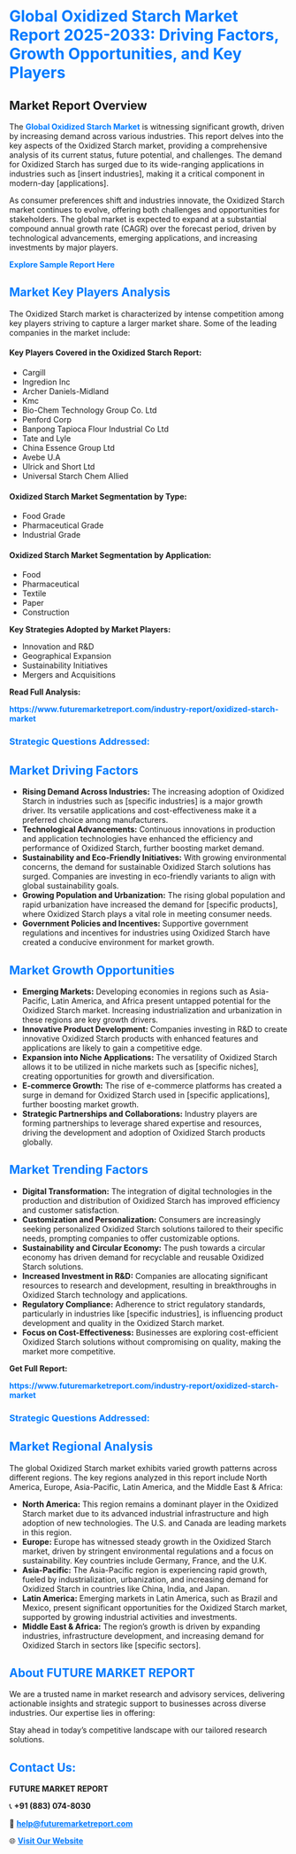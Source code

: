 <h1 style="color: #007BFF;">Global Oxidized Starch Market Report 2025-2033: Driving Factors, Growth Opportunities, and Key Players</h1>

<section id="overview">
<h2>Market Report Overview</h2>
<p>The <a href="https://www.futuremarketreport.com/industry-report/oxidized-starch-market" style="color: #007BFF; text-decoration: none;"><strong>Global Oxidized Starch Market</strong></a> is witnessing significant growth, driven by increasing demand across various industries. This report delves into the key aspects of the Oxidized Starch market, providing a comprehensive analysis of its current status, future potential, and challenges. The demand for Oxidized Starch has surged due to its wide-ranging applications in industries such as [insert industries], making it a critical component in modern-day [applications].</p>
<p>As consumer preferences shift and industries innovate, the Oxidized Starch market continues to evolve, offering both challenges and opportunities for stakeholders. The global market is expected to expand at a substantial compound annual growth rate (CAGR) over the forecast period, driven by technological advancements, emerging applications, and increasing investments by major players.</p>
</section>

<section id="overview">
<p><a href="https://www.futuremarketreport.com/request-sample/reportId=29690" style="color: #007BFF; text-decoration: none;"><strong>Explore Sample Report Here</strong></a></p>
</section>

<section id="key-players">
<h2 style="color: #007BFF;">Market Key Players Analysis</h2>
<p>The Oxidized Starch market is characterized by intense competition among key players striving to capture a larger market share. Some of the leading companies in the market include:</p>
<h4>Key Players Covered in the Oxidized Starch Report:</h4>
<ul><li>Cargill</li><li>Ingredion Inc</li><li>Archer Daniels-Midland</li><li>Kmc</li><li>Bio-Chem Technology Group Co. Ltd</li><li>Penford Corp</li><li>Banpong Tapioca Flour Industrial Co Ltd</li><li>Tate and Lyle</li><li>China Essence Group Ltd</li><li>Avebe U.A</li><li>Ulrick and Short Ltd</li><li>Universal Starch Chem Allied</li></ul>
<h4>Oxidized Starch Market Segmentation by Type:</h4>
<ul><li>Food Grade</li><li>Pharmaceutical Grade</li><li>Industrial Grade</li></ul>

<h4>Oxidized Starch Market Segmentation by Application:</h4>
<ul><li>Food</li><li>Pharmaceutical</li><li>Textile</li><li>Paper</li><li>Construction</li></ul>
<p><strong>Key Strategies Adopted by Market Players:</strong></p>
<ul>
<li>Innovation and R&D</li>
<li>Geographical Expansion</li>
<li>Sustainability Initiatives</li>
<li>Mergers and Acquisitions</li>
</ul>
</section>

<section>
<p><strong>Read Full Analysis: </strong></p><a href="https://www.futuremarketreport.com/industry-report/oxidized-starch-market" style="color: #007BFF; text-decoration: none;"><strong>https://www.futuremarketreport.com/industry-report/oxidized-starch-market</strong></a>
<h3 style="color: #007BFF;">Strategic Questions Addressed:</h3>
</section>

<section id="driving-factors">
<h2 style="color: #007BFF;">Market Driving Factors</h2>
<ul>
<li><strong>Rising Demand Across Industries:</strong> The increasing adoption of Oxidized Starch in industries such as [specific industries] is a major growth driver. Its versatile applications and cost-effectiveness make it a preferred choice among manufacturers.</li>
<li><strong>Technological Advancements:</strong> Continuous innovations in production and application technologies have enhanced the efficiency and performance of Oxidized Starch, further boosting market demand.</li>
<li><strong>Sustainability and Eco-Friendly Initiatives:</strong> With growing environmental concerns, the demand for sustainable Oxidized Starch solutions has surged. Companies are investing in eco-friendly variants to align with global sustainability goals.</li>
<li><strong>Growing Population and Urbanization:</strong> The rising global population and rapid urbanization have increased the demand for [specific products], where Oxidized Starch plays a vital role in meeting consumer needs.</li>
<li><strong>Government Policies and Incentives:</strong> Supportive government regulations and incentives for industries using Oxidized Starch have created a conducive environment for market growth.</li>
</ul>
</section>

<section id="growth-opportunities">
<h2 style="color: #007BFF;">Market Growth Opportunities</h2>
<ul>
<li><strong>Emerging Markets:</strong> Developing economies in regions such as Asia-Pacific, Latin America, and Africa present untapped potential for the Oxidized Starch market. Increasing industrialization and urbanization in these regions are key growth drivers.</li>
<li><strong>Innovative Product Development:</strong> Companies investing in R&D to create innovative Oxidized Starch products with enhanced features and applications are likely to gain a competitive edge.</li>
<li><strong>Expansion into Niche Applications:</strong> The versatility of Oxidized Starch allows it to be utilized in niche markets such as [specific niches], creating opportunities for growth and diversification.</li>
<li><strong>E-commerce Growth:</strong> The rise of e-commerce platforms has created a surge in demand for Oxidized Starch used in [specific applications], further boosting market growth.</li>
<li><strong>Strategic Partnerships and Collaborations:</strong> Industry players are forming partnerships to leverage shared expertise and resources, driving the development and adoption of Oxidized Starch products globally.</li>
</ul>
</section>

<section id="trending-factors">
<h2 style="color: #007BFF;">Market Trending Factors</h2>
<ul>
<li><strong>Digital Transformation:</strong> The integration of digital technologies in the production and distribution of Oxidized Starch has improved efficiency and customer satisfaction.</li>
<li><strong>Customization and Personalization:</strong> Consumers are increasingly seeking personalized Oxidized Starch solutions tailored to their specific needs, prompting companies to offer customizable options.</li>
<li><strong>Sustainability and Circular Economy:</strong> The push towards a circular economy has driven demand for recyclable and reusable Oxidized Starch solutions.</li>
<li><strong>Increased Investment in R&D:</strong> Companies are allocating significant resources to research and development, resulting in breakthroughs in Oxidized Starch technology and applications.</li>
<li><strong>Regulatory Compliance:</strong> Adherence to strict regulatory standards, particularly in industries like [specific industries], is influencing product development and quality in the Oxidized Starch market.</li>
<li><strong>Focus on Cost-Effectiveness:</strong> Businesses are exploring cost-efficient Oxidized Starch solutions without compromising on quality, making the market more competitive.</li>
</ul>
</section>

<section>
<p><strong>Get Full Report: </strong></p><a href="https://www.futuremarketreport.com/industry-report/oxidized-starch-market" style="color: #007BFF; text-decoration: none;"><strong>https://www.futuremarketreport.com/industry-report/oxidized-starch-market</strong></a>
<h3 style="color: #007BFF;">Strategic Questions Addressed:</h3>
</section>


<section id="regional-analysis">
<h2 style="color: #007BFF;">Market Regional Analysis</h2>
<p>The global Oxidized Starch market exhibits varied growth patterns across different regions. The key regions analyzed in this report include North America, Europe, Asia-Pacific, Latin America, and the Middle East & Africa:</p>
<ul>
<li><strong>North America:</strong> This region remains a dominant player in the Oxidized Starch market due to its advanced industrial infrastructure and high adoption of new technologies. The U.S. and Canada are leading markets in this region.</li>
<li><strong>Europe:</strong> Europe has witnessed steady growth in the Oxidized Starch market, driven by stringent environmental regulations and a focus on sustainability. Key countries include Germany, France, and the U.K.</li>
<li><strong>Asia-Pacific:</strong> The Asia-Pacific region is experiencing rapid growth, fueled by industrialization, urbanization, and increasing demand for Oxidized Starch in countries like China, India, and Japan.</li>
<li><strong>Latin America:</strong> Emerging markets in Latin America, such as Brazil and Mexico, present significant opportunities for the Oxidized Starch market, supported by growing industrial activities and investments.</li>
<li><strong>Middle East & Africa:</strong> The region’s growth is driven by expanding industries, infrastructure development, and increasing demand for Oxidized Starch in sectors like [specific sectors].</li>
</ul>
</section>

<footer>
<h2 style="color: #007BFF;">About FUTURE MARKET REPORT</h2>
<p>We are a trusted name in market research and advisory services, delivering actionable insights and strategic support to businesses across diverse industries. Our expertise lies in offering:</p>

<p>Stay ahead in today’s competitive landscape with our tailored research solutions.</p>

<h2 style="color: #007BFF;">Contact Us:</h2>
<p><strong>FUTURE MARKET REPORT</strong></p>
<p>📞 <strong>+91 (883) 074-8030</strong></p>
<p>📧 <strong><a href="mailto:help@futuremarketreport.com" style="color: #007BFF;">help@futuremarketreport.com</a></strong></p>
<p>🌐 <strong><a href="https://www.futuremarketreport.com/" style="color: #007BFF;">Visit Our Website</a></strong></p>
</footer>